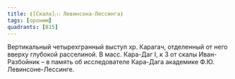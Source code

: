 ```yaml
---
title: ⦗[Скала]⒯ Левинсона-Лессинга⦘
tags: [ороним]
quadrants: [В15]
---
```


Вертикальный четырехгранный выступ хр. Карагач, отделенный от него вверху
глубокой расселиной. В масс. Кара-Даг I, к З от скалы Иван-Разбойник – в память
об исследователе Кара-Дага академике Ф.Ю. Левинсоне-Лессинге.
